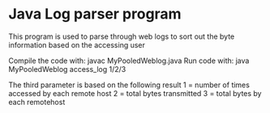 # Java Log parser program
This program is used to parse through web logs to sort out the byte information based on the accessing user

Compile the code with: javac MyPooledWeblog.java 
Run code with: java MyPooledWeblog access_log 1/2/3

The third parameter is based on the following result
1 = number of times accessed by each remote host
2 = total bytes transmitted
3 = total bytes by each remotehost
